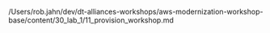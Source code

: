 /Users/rob.jahn/dev/dt-alliances-workshops/aws-modernization-workshop-base/content/30_lab_1/11_provision_workshop.md